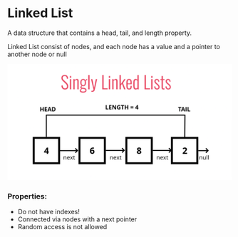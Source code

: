 # Linked List

A data structure that contains a head, tail, and length property.

Linked List consist of nodes, and each node has a value and a pointer to another node or null

![Diagram](https://raw.githubusercontent.com/Rohan-Shakya/coding-interview-with-javascript/main/linked-list/assets/Singly%20Linked%20Li.png)

### Properties:

- Do not have indexes!
- Connected via nodes with a next pointer
- Random access is not allowed
